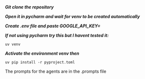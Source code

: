 ***Git clone the repository***

***Open it in pycharm and wait for venv to be created automatically***

***Create .env file and paste GOOGLE_API_KEY=<your-api-key>***

***If not using pycharm try this but I havent tested it:***

```
uv venv
```
***Activate the environment venv then***
```
uv pip install -r pyproject.toml 
```
The prompts for the agents are in the .prompts file